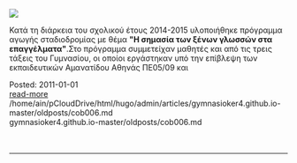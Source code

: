 
![](http://2.bp.blogspot.com/-l-rkfgZnuoY/VXVRoBbcKaI/AAAAAAAAAec/u-smhgAemgk/s320/images%2B%25281%2529.jpg)  

Κατά τη διάρκεια του σχολικού έτους 2014-2015 υλοποιήθηκε πρόγραμμα αγωγής σταδιοδρομίας με θέμα **"Η σημασία των ξένων γλωσσών στα επαγγέλματα"**.Στο πρόγραμμα συμμετείχαν μαθητές και από τις τρεις τάξεις του Γυμνασίου, οι οποίοι εργάστηκαν υπό την επίβλεψη των εκπαιδευτικών Αμανατίδου Αθηνάς ΠΕ05/09 και
<br>
<div class='readmore'>
Posted: 2011-01-01
<br><a class="readmorelink" href="../gymnasioker4.github.io-master/oldposts/cob006.md">read-more</a><br>/home/ain/pCloudDrive/html/hugo/admin/articles/gymnasioker4.github.io-master/oldposts/cob006.md<br>gymnasioker4.github.io-master/oldposts/cob006.md
<br><br><br>
</div>
<hr>

